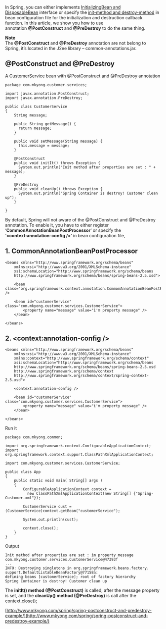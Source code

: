 In Spring, you can either implements [InitializingBean and DisposableBean](http://www.mkyong.com/spring/spring-initializingbean-and-disposablebean-example/) interface or specify the [init-method and destroy-method](http://www.mkyong.com/spring/spring-init-method-and-destroy-method-example/) in bean configuration file for the initialization and destruction callback function. In this article, we show you how to use annotation **@PostConstruct** and **@PreDestroy** to do the same thing.

**Note**  
The **@PostConstruct** and **@PreDestroy** annotation are not belong to Spring, it’s located in the J2ee library – common-annotations.jar.

## @PostConstruct and @PreDestroy

A CustomerService bean with @PostConstruct and @PreDestroy annotation

    package com.mkyong.customer.services;

    import javax.annotation.PostConstruct;
    import javax.annotation.PreDestroy;

    public class CustomerService
    {
    	String message;

    	public String getMessage() {
    	  return message;
    	}

    	public void setMessage(String message) {
    	  this.message = message;
    	}

    	@PostConstruct
    	public void initIt() throws Exception {
    	  System.out.println("Init method after properties are set : " + message);
    	}

    	@PreDestroy
    	public void cleanUp() throws Exception {
    	  System.out.println("Spring Container is destroy! Customer clean up");
    	}

    }

By default, Spring will not aware of the @PostConstruct and @PreDestroy annotation. To enable it, you have to either register ‘**CommonAnnotationBeanPostProcessor**‘ or specify the ‘**<context:annotation-config />**‘ in bean configuration file,

## 1\. CommonAnnotationBeanPostProcessor

    <beans xmlns="http://www.springframework.org/schema/beans"
    	xmlns:xsi="http://www.w3.org/2001/XMLSchema-instance"
    	xsi:schemaLocation="http://www.springframework.org/schema/beans
    	http://www.springframework.org/schema/beans/spring-beans-2.5.xsd">

    	<bean class="org.springframework.context.annotation.CommonAnnotationBeanPostProcessor" />

    	<bean id="customerService" class="com.mkyong.customer.services.CustomerService">
    		<property name="message" value="i'm property message" />
    	</bean>

    </beans>

## 2\. <context:annotation-config />

    <beans xmlns="http://www.springframework.org/schema/beans"
    	xmlns:xsi="http://www.w3.org/2001/XMLSchema-instance"
    	xmlns:context="http://www.springframework.org/schema/context"
    	xsi:schemaLocation="http://www.springframework.org/schema/beans
    	http://www.springframework.org/schema/beans/spring-beans-2.5.xsd
    	http://www.springframework.org/schema/context
    	http://www.springframework.org/schema/context/spring-context-2.5.xsd">

    	<context:annotation-config />

    	<bean id="customerService" class="com.mkyong.customer.services.CustomerService">
    		<property name="message" value="i'm property message" />
    	</bean>

    </beans>

Run it

    package com.mkyong.common;

    import org.springframework.context.ConfigurableApplicationContext;
    import org.springframework.context.support.ClassPathXmlApplicationContext;

    import com.mkyong.customer.services.CustomerService;

    public class App
    {
        public static void main( String[] args )
        {
        	ConfigurableApplicationContext context =
        	  new ClassPathXmlApplicationContext(new String[] {"Spring-Customer.xml"});

        	CustomerService cust = (CustomerService)context.getBean("customerService");

        	System.out.println(cust);

        	context.close();
        }
    }

Output

    Init method after properties are set : im property message
    com.mkyong.customer.services.CustomerService@47393f
    ...
    INFO: Destroying singletons in org.springframework.beans.factory.
    support.DefaultListableBeanFactory@77158a:
    defining beans [customerService]; root of factory hierarchy
    Spring Container is destroy! Customer clean up

The **initIt() method (@PostConstruct)** is called, after the message property is set, and the **cleanUp() method (@PreDestroy)** is call after the context.close();

[http://www.mkyong.com/spring/spring-postconstruct-and-predestroy-example/](http://www.mkyong.com/spring/spring-postconstruct-and-predestroy-example/)
